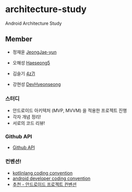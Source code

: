 # architecture-study
Android Architecture Study 

## Member
- 정재윤 [JeongJae-yun](https://github.com/JeongJae-yun)

- 오해성 [Haeseong5](https://github.com/Haeseong5)

- 김슬기 [4z7l](https://github.com/4z7l)

- 강현성 [DevHyeonseong](https://github.com/DevHyeonseong)


### 스터디
- 안드로이드 아키텍처 (MVP, MVVM) 을 적용한 프로젝트 진행
- 각자 개념 정리!
- 서로의 코드 리뷰!

### Github API
- [Github API](https://developer.github.com/v3/)

### 컨벤션!
- [kotlinlang coding convention](https://kotlinlang.org/docs/reference/coding-conventions.html)
- [android developer coding convention](https://developer.android.com/kotlin/style-guide)
- [추천 - 안드로이드 프로젝트 컨벤션](https://github.com/PRNDcompany/android-style-guide/blob/master/Resource.md)




